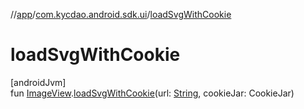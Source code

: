 //[app](../../index.md)/[com.kycdao.android.sdk.ui](index.md)/[loadSvgWithCookie](load-svg-with-cookie.md)

# loadSvgWithCookie

[androidJvm]\
fun [ImageView](https://developer.android.com/reference/kotlin/android/widget/ImageView.html).[loadSvgWithCookie](load-svg-with-cookie.md)(url: [String](https://kotlinlang.org/api/latest/jvm/stdlib/kotlin/-string/index.html), cookieJar: CookieJar)
